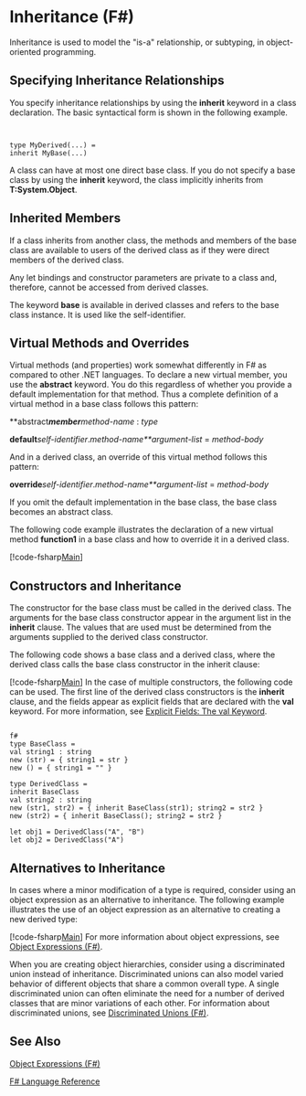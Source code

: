 # Inheritance (F#)

Inheritance is used to model the "is-a" relationship, or subtyping, in object-oriented programming.


## Specifying Inheritance Relationships
You specify inheritance relationships by using the **inherit** keyword in a class declaration. The basic syntactical form is shown in the following example.



```


type MyDerived(...) =
inherit MyBase(...)

```


A class can have at most one direct base class. If you do not specify a base class by using the **inherit** keyword, the class implicitly inherits from **T:System.Object**.


## Inherited Members
If a class inherits from another class, the methods and members of the base class are available to users of the derived class as if they were direct members of the derived class.

Any let bindings and constructor parameters are private to a class and, therefore, cannot be accessed from derived classes.

The keyword **base** is available in derived classes and refers to the base class instance. It is used like the self-identifier.


## Virtual Methods and Overrides
Virtual methods (and properties) work somewhat differently in F# as compared to other .NET languages. To declare a new virtual member, you use the **abstract** keyword. You do this regardless of whether you provide a default implementation for that method. Thus a complete definition of a virtual method in a base class follows this pattern:

**abstract****member***method-name* : *type*

**default***self-identifier*.*method-name**argument-list* = *method-body*

And in a derived class, an override of this virtual method follows this pattern:

**override***self-identifier*.*method-name**argument-list* = *method-body*

If you omit the default implementation in the base class, the base class becomes an abstract class.

The following code example illustrates the declaration of a new virtual method **function1** in a base class and how to override it in a derived class.

[!code-fsharp[Main](snippets/fslangref1/snippet2601.fs)]
    
## Constructors and Inheritance
The constructor for the base class must be called in the derived class. The arguments for the base class constructor appear in the argument list in the **inherit** clause. The values that are used must be determined from the arguments supplied to the derived class constructor.

The following code shows a base class and a derived class, where the derived class calls the base class constructor in the inherit clause:

[!code-fsharp[Main](snippets/fslangref1/snippet2602.fs)]
    In the case of multiple constructors, the following code can be used. The first line of the derived class constructors is the **inherit** clause, and the fields appear as explicit fields that are declared with the **val** keyword. For more information, see [Explicit Fields: The val Keyword](http://msdn.microsoft.com/en-us/library/a58c4413-16c7-4e1a-8995-0ccc6e044157).



```

f#
type BaseClass =
val string1 : string
new (str) = { string1 = str }
new () = { string1 = "" }

type DerivedClass =
inherit BaseClass
val string2 : string
new (str1, str2) = { inherit BaseClass(str1); string2 = str2 }
new (str2) = { inherit BaseClass(); string2 = str2 }

let obj1 = DerivedClass("A", "B")
let obj2 = DerivedClass("A")

```



## Alternatives to Inheritance
In cases where a minor modification of a type is required, consider using an object expression as an alternative to inheritance. The following example illustrates the use of an object expression as an alternative to creating a new derived type:

[!code-fsharp[Main](snippets/fslangref1/snippet2603.fs)]
    For more information about object expressions, see [Object Expressions &#40;F&#35;&#41;](Object+Expressions+%28FSharp%29.md).

When you are creating object hierarchies, consider using a discriminated union instead of inheritance. Discriminated unions can also model varied behavior of different objects that share a common overall type. A single discriminated union can often eliminate the need for a number of derived classes that are minor variations of each other. For information about discriminated unions, see [Discriminated Unions &#40;F&#35;&#41;](Discriminated+Unions+%28FSharp%29.md).


## See Also
[Object Expressions &#40;F&#35;&#41;](Object+Expressions+%28FSharp%29.md)

[F&#35; Language Reference](FSharp+Language+Reference.md)


